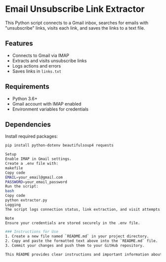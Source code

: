 # Email Unsubscribe Link Extractor

This Python script connects to a Gmail inbox, searches for emails with "unsubscribe" links, visits each link, and saves the links to a text file.

## Features
- Connects to Gmail via IMAP
- Extracts and visits unsubscribe links
- Logs actions and errors
- Saves links in `links.txt`

## Requirements
- Python 3.6+
- Gmail account with IMAP enabled
- Environment variables for credentials

## Dependencies
Install required packages:
```bash
pip install python-dotenv beautifulsoup4 requests

Setup
Enable IMAP in Gmail settings.
Create a .env file with:
makefile
Copy code
EMAIL=your_email@gmail.com
PASSWORD=your_email_password
Run the script:
bash
Copy code
python extractor.py
Logging
The script logs connection status, link extraction, and visit attempts.

Note
Ensure your credentials are stored securely in the .env file.

### Instructions for Use
1. Create a new file named `README.md` in your project directory.
2. Copy and paste the formatted text above into the `README.md` file.
3. Commit your changes and push them to your GitHub repository.

This README provides clear instructions and important information about your project, making it easier for others to understand and use!


